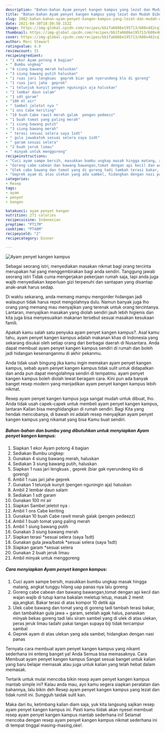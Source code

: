 ```yaml
---
description: "Bahan-bahan Ayam penyet kangen kampus yang lezat dan Mudah Dibuat"
title: "Bahan-bahan Ayam penyet kangen kampus yang lezat dan Mudah Dibuat"
slug: 1082-bahan-bahan-ayam-penyet-kangen-kampus-yang-lezat-dan-mudah-dibuat
date: 2021-04-30T18:50:50.152Z
image: https://img-global.cpcdn.com/recipes/bb1fa6686e195713/680x482cq70/ayam-penyet-kangen-kampus-foto-resep-utama.jpg
thumbnail: https://img-global.cpcdn.com/recipes/bb1fa6686e195713/680x482cq70/ayam-penyet-kangen-kampus-foto-resep-utama.jpg
cover: https://img-global.cpcdn.com/recipes/bb1fa6686e195713/680x482cq70/ayam-penyet-kangen-kampus-foto-resep-utama.jpg
author: Marc Stewart
ratingvalue: 4.9
reviewcount: 15
recipeingredient:
- "1 ekor Ayam potong 4 bagian"
- " Bumbu ungkep"
- "4 siung bawang merah haluskan"
- "3 siung bawang putih haluskan"
- "1 ruas jari lengkuas  geprek biar gak nyerundeng klo di goreng"
- "1 ruas jari jahe  geprek"
- "1 telunjuk kunyit pengen nguningin aja haluskan"
- "2 lembar daun salam"
- "1 sdt garam"
- "100 ml air"
- " Sambel jeletot nya "
- "1 ons Cabe keriting"
- "10 buah Cabe rawit merah galak  pengen pedeezz"
- "1 buah tomat yang paling merah"
- "1 siung bawang putih"
- "3 siung bawang merah"
- " terasi sesuai selera saya 1sdt"
- " gula jawabatok sesuai selera saya 1sdt"
- " garam sesuai selera"
- "2 buah jeruk limau"
- " minyak untuk menggoreng"
recipeinstructions:
- "Cuci ayam sampe bersih, masukkan bumbu ungkap masak hingga matang, angkat tunggu hilang uap panas nya lalu goreng"
- "Goreng cabe cabean dan bawang bawangan,tomat dengan api kecil dan wajan wajib di tutup karna bakalan meletup letup, masak 2 menit aja,angkat. Bakar terasi di atas kompor 10 detik aja"
- "Ulek cabe bawang dan tomat yang di goreng tadi tambah terasi bakar, dan tambahkan gula jawa + garam, setelah agak halus, panaskan minyak bekas goreng tadi lalu siram sambel yang di ulek di atas ulekan, peras jeruk limau tadahi pakai tangan supaya biji tidak tercampur sambal"
- "Geprek ayam di atas ulekan yang ada sambel, hidangkan dengan nasi panas"
categories:
- Resep
tags:
- ayam
- penyet
- kangen

katakunci: ayam penyet kangen 
nutrition: 271 calories
recipecuisine: Indonesian
preptime: "PT17M"
cooktime: "PT48M"
recipeyield: "2"
recipecategory: Dinner

---
```



![Ayam penyet kangen kampus](https://img-global.cpcdn.com/recipes/bb1fa6686e195713/680x482cq70/ayam-penyet-kangen-kampus-foto-resep-utama.jpg)

Sebagai seorang istri, menyediakan masakan nikmat bagi orang tercinta merupakan hal yang menggembirakan bagi anda sendiri. Tanggung jawab seorang istri Tidak cuma mengerjakan pekerjaan rumah saja, tapi anda juga wajib menyediakan keperluan gizi terpenuhi dan santapan yang disantap anak-anak harus sedap.

Di waktu  sekarang, anda memang mampu mengorder hidangan jadi walaupun tidak harus repot mengolahnya dulu. Namun banyak juga lho orang yang memang mau menyajikan yang terenak untuk orang tercintanya. Lantaran, menyajikan masakan yang diolah sendiri jauh lebih higienis dan kita juga bisa menyesuaikan makanan tersebut sesuai masakan kesukaan famili. 



Apakah kamu salah satu penyuka ayam penyet kangen kampus?. Asal kamu tahu, ayam penyet kangen kampus adalah makanan khas di Indonesia yang sekarang disukai oleh setiap orang dari berbagai daerah di Nusantara. Anda dapat membuat ayam penyet kangen kampus sendiri di rumah dan boleh jadi hidangan kesenanganmu di akhir pekanmu.

Anda tidak usah bingung jika kamu ingin memakan ayam penyet kangen kampus, sebab ayam penyet kangen kampus tidak sulit untuk didapatkan dan anda pun dapat mengolahnya sendiri di tempatmu. ayam penyet kangen kampus boleh diolah lewat beragam cara. Kini pun ada banyak banget resep modern yang menjadikan ayam penyet kangen kampus lebih nikmat.

Resep ayam penyet kangen kampus juga sangat mudah untuk dibuat, lho. Anda tidak usah capek-capek untuk membeli ayam penyet kangen kampus, lantaran Kalian bisa menghidangkan di rumah sendiri. Bagi Kita yang hendak mencobanya, di bawah ini adalah resep menyajikan ayam penyet kangen kampus yang nikamat yang bisa Kamu buat sendiri.

<!--inarticleads1-->

##### Bahan-bahan dan bumbu yang dibutuhkan untuk menyiapkan Ayam penyet kangen kampus:

1. Siapkan 1 ekor Ayam potong 4 bagian
1. Sediakan  Bumbu ungkep:
1. Gunakan 4 siung bawang merah, haluskan
1. Sediakan 3 siung bawang putih, haluskan
1. Siapkan 1 ruas jari lengkuas , geprek (biar gak nyerundeng klo di goreng)
1. Ambil 1 ruas jari jahe  geprek
1. Gunakan 1 telunjuk kunyit (pengen nguningin aja) haluskan
1. Ambil 2 lembar daun salam
1. Sediakan 1 sdt garam
1. Gunakan 100 ml air
1. Siapkan  Sambel jeletot nya :
1. Ambil 1 ons Cabe keriting
1. Gunakan 10 buah Cabe rawit merah galak  (pengen pedeezz)
1. Ambil 1 buah tomat yang paling merah
1. Ambil 1 siung bawang putih
1. Gunakan 3 siung bawang merah
1. Siapkan  terasi *sesuai selera (saya 1sdt)
1. Gunakan  gula jawa/batok *sesuai selera (saya 1sdt)
1. Siapkan  garam *sesuai selera
1. Gunakan 2 buah jeruk limau
1. Ambil  minyak untuk menggoreng




<!--inarticleads2-->

##### Cara menyiapkan Ayam penyet kangen kampus:

1. Cuci ayam sampe bersih, masukkan bumbu ungkap masak hingga matang, angkat tunggu hilang uap panas nya lalu goreng
1. Goreng cabe cabean dan bawang bawangan,tomat dengan api kecil dan wajan wajib di tutup karna bakalan meletup letup, masak 2 menit aja,angkat. Bakar terasi di atas kompor 10 detik aja
1. Ulek cabe bawang dan tomat yang di goreng tadi tambah terasi bakar, dan tambahkan gula jawa + garam, setelah agak halus, panaskan minyak bekas goreng tadi lalu siram sambel yang di ulek di atas ulekan, peras jeruk limau tadahi pakai tangan supaya biji tidak tercampur sambal
1. Geprek ayam di atas ulekan yang ada sambel, hidangkan dengan nasi panas




Ternyata cara membuat ayam penyet kangen kampus yang nikamt sederhana ini enteng banget ya! Anda Semua bisa memasaknya. Cara Membuat ayam penyet kangen kampus Sangat sesuai banget untuk kalian yang baru belajar memasak atau juga untuk kalian yang telah hebat dalam memasak.

Tertarik untuk mulai mencoba bikin resep ayam penyet kangen kampus mantab simple ini? Kalau anda mau, ayo kamu segera siapkan peralatan dan bahannya, lalu bikin deh Resep ayam penyet kangen kampus yang lezat dan tidak rumit ini. Sungguh taidak sulit kan. 

Maka dari itu, ketimbang kalian diam saja, yuk kita langsung sajikan resep ayam penyet kangen kampus ini. Pasti kamu tiidak akan nyesel membuat resep ayam penyet kangen kampus mantab sederhana ini! Selamat mencoba dengan resep ayam penyet kangen kampus nikmat sederhana ini di tempat tinggal masing-masing,oke!.

